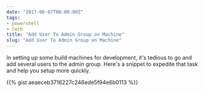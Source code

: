 ```yaml
---
date: "2017-06-07T00:00:00Z"
tags:
- powershell
- tech
title: "Add User To Admin Group on Machine"
slug: "Add User To Admin Group on Machine"
---
```


In setting up some build machines for development, it's tedious to go and add several users to the admin group. Here's a snippet to expedite that task and help you setup more quickly.

{{% gist aeaeceb3716227c246ede5f94e6b0113 %}}
